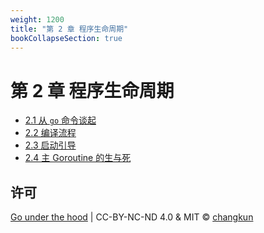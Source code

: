 ```yaml
---
weight: 1200
title: "第 2 章 程序生命周期"
bookCollapseSection: true
---
```


# 第 2 章 程序生命周期

- [2.1 从 `go` 命令谈起](./cmd.md)
- [2.2 编译流程](./compile.md)
- [2.3 启动引导](./boot.md)
- [2.4 主 Goroutine 的生与死](./main.md)

## 许可

[Go under the hood](https://github.com/golang-design/under-the-hood) | CC-BY-NC-ND 4.0 & MIT &copy; [changkun](https://changkun.de)
